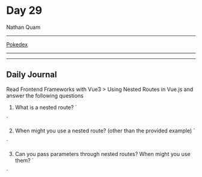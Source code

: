 # Day 29
Nathan Quam

---

[Pokedex](https://github.com/isabellesavannah/poke)

---
---

## Daily Journal

Read Frontend Frameworks with Vue3 > Using Nested Routes in Vue.js and answer the following questions

1. What is a nested route?
`

`

2. When might you use a nested route? (other than the provided example)
`

`

3. Can you pass parameters through nested routes? When might you use them?
`

`